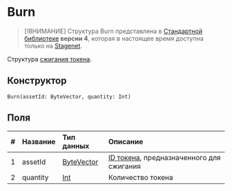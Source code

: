 # Burn

> [!ВНИМАНИЕ]
> Структура Burn представлена в [Стандартной библиотеке](/ride/script/standard-library.md) **версии 4**, которая в настоящее время доступна только на [Stagenet](/blockchain/blockchain-network/stage-network.md).

Структура [сжигания токена](/blockchain/transaction-type/burn-transaction.md).

## Конструктор

```ride
Burn(assetId: ByteVector, quantity: Int)
```

## Поля

| # | Название | Тип данных | Описание |
| :--- | :--- | :--- | :--- |
| 1 | assetId | [ByteVector](/ride/data-types/byte-vector.md) | [ID токена](/blockchain/token/token-id.md), предназначенного для сжигания |
| 2 | quantity | [Int](/ride/data-types/int.md) | Количество токена |
